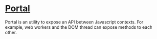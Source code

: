 # [Portal](https://gitlab.com/explorigin/portal)

Portal is an utility to expose an API between Javascript contexts. For example, web workers and the DOM thread can expose methods to each other.
